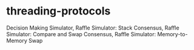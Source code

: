 # threading-protocols
Decision Making Simulator, Raffle Simulator: Stack Consensus, Raffle Simulator: Compare and Swap Consensus, Raffle Simulator: Memory-to-Memory Swap
